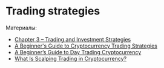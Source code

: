# Trading strategies

Материалы:

* [Chapter 3 – Trading and Investment Strategies](https://academy.binance.com/en/articles/a-complete-guide-to-cryptocurrency-trading-for-beginners#what-is-a-trading-strategy)
* [A Beginner's Guide to Cryptocurrency Trading Strategies](https://academy.binance.com/en/articles/a-beginners-guide-to-cryptocurrency-trading-strategies)
* [A Beginner’s Guide to Day Trading Cryptocurrency](https://academy.binance.com/en/articles/a-beginners-guide-to-day-trading-cryptocurrency)
* [What Is Scalping Trading in Cryptocurrency?](https://academy.binance.com/en/articles/what-is-scalping-trading-in-cryptocurrency)
